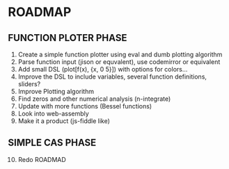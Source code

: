 ROADMAP
=======


FUNCTION PLOTER PHASE
---------------------
1. Create a simple function plotter using eval and dumb plotting algorithm
2. Parse function input (jison or equvalent), use codemirror or equivalent
3. Add small DSL (plot[f(x), {x, 0 5}]) with options for colors...
4. Improve the DSL to include variables, several function definitions, sliders?
5. Improve Plotting algorithm
6. Find zeros and other numerical analysis (n-integrate)
7. Update with more functions (Bessel functions)
8. Look into web-assembly
9. Make it a product (js-fiddle like)

SIMPLE CAS PHASE
----------------

10. Redo ROADMAD



